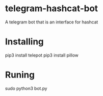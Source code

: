 # telegram-hashcat-bot
A telegram bot that is an interface for hashcat
# Installing
pip3 install telepot
pip3 install pillow
# Runing
sudo python3 bot.py
